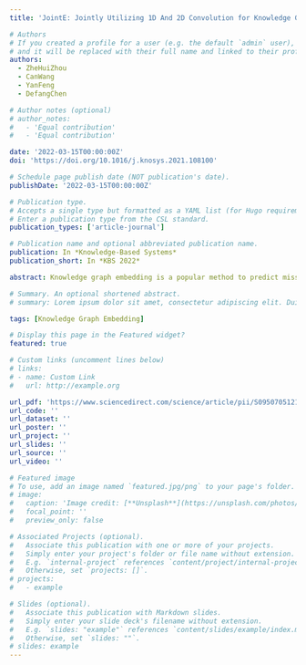 ```yaml
---
title: 'JointE: Jointly Utilizing 1D And 2D Convolution for Knowledge Graph Embedding'

# Authors
# If you created a profile for a user (e.g. the default `admin` user), write the username (folder name) here
# and it will be replaced with their full name and linked to their profile.
authors:
  - ZheHuiZhou
  - CanWang
  - YanFeng
  - DefangChen

# Author notes (optional)
# author_notes:
#   - 'Equal contribution'
#   - 'Equal contribution'

date: '2022-03-15T00:00:00Z'
doi: 'https://doi.org/10.1016/j.knosys.2021.108100'

# Schedule page publish date (NOT publication's date).
publishDate: '2022-03-15T00:00:00Z'

# Publication type.
# Accepts a single type but formatted as a YAML list (for Hugo requirements).
# Enter a publication type from the CSL standard.
publication_types: ['article-journal']

# Publication name and optional abbreviated publication name.
publication: In *Knowledge-Based Systems*
publication_short: In *KBS 2022*

abstract: Knowledge graph embedding is a popular method to predict missing links for knowledge graphs by projecting entities and relations into continuous low-dimension embeddings. Some recent embedding models employ translation-based operations to learn the representations of entities and relations with shallow and linear structures, and others leverage neural networks, especially convolution neural networks, to embed the entities and relations with deep and non-linear structures. However, shallow and linear models limit the extraction capacity of the latent knowledge while deep and non-linear models lead to the overabundance of parameters and the loss of surface and explicit knowledge. In this paper, we propose JointE, which utilizes 1D and 2D convolution operations jointly to alleviate these issues effectively. More specifically, we utilize 2D convolution operations to facilitate the interactions between entities and relations, thereby capturing the latent knowledge sufficiently. To reduce the number of parameters significantly, we innovatively construct 2D convolution filters from internal embeddings rather than using external filters which costs plenty of redundant parameters. Furthermore, we appropriately employ 1D convolution filters over input embeddings to extract the surface and explicit knowledge and preserve it by element-wise addition. Experimental evaluation on five benchmark datasets demonstrates that our model outperforms all other state-of-the-art convolution-based models and simultaneously enhances the parameter efficiency.

# Summary. An optional shortened abstract.
# summary: Lorem ipsum dolor sit amet, consectetur adipiscing elit. Duis posuere tellus ac convallis placerat. Proin tincidunt magna sed ex sollicitudin condimentum.

tags: [Knowledge Graph Embedding]

# Display this page in the Featured widget?
featured: true

# Custom links (uncomment lines below)
# links:
# - name: Custom Link
#   url: http://example.org

url_pdf: 'https://www.sciencedirect.com/science/article/pii/S0950705121011643'
url_code: ''
url_dataset: ''
url_poster: ''
url_project: ''
url_slides: ''
url_source: ''
url_video: ''

# Featured image
# To use, add an image named `featured.jpg/png` to your page's folder.
# image:
#   caption: 'Image credit: [**Unsplash**](https://unsplash.com/photos/pLCdAaMFLTE)'
#   focal_point: ''
#   preview_only: false

# Associated Projects (optional).
#   Associate this publication with one or more of your projects.
#   Simply enter your project's folder or file name without extension.
#   E.g. `internal-project` references `content/project/internal-project/index.md`.
#   Otherwise, set `projects: []`.
# projects:
#   - example

# Slides (optional).
#   Associate this publication with Markdown slides.
#   Simply enter your slide deck's filename without extension.
#   E.g. `slides: "example"` references `content/slides/example/index.md`.
#   Otherwise, set `slides: ""`.
# slides: example
---
```


<!-- {{% callout note %}}
Click the _Cite_ button above to demo the feature to enable visitors to import publication metadata into their reference management software.
{{% /callout %}}

{{% callout note %}}
Create your slides in Markdown - click the _Slides_ button to check out the example.
{{% /callout %}}

Add the publication's **full text** or **supplementary notes** here. You can use rich formatting such as including [code, math, and images](https://docs.hugoblox.com/content/writing-markdown-latex/). -->
